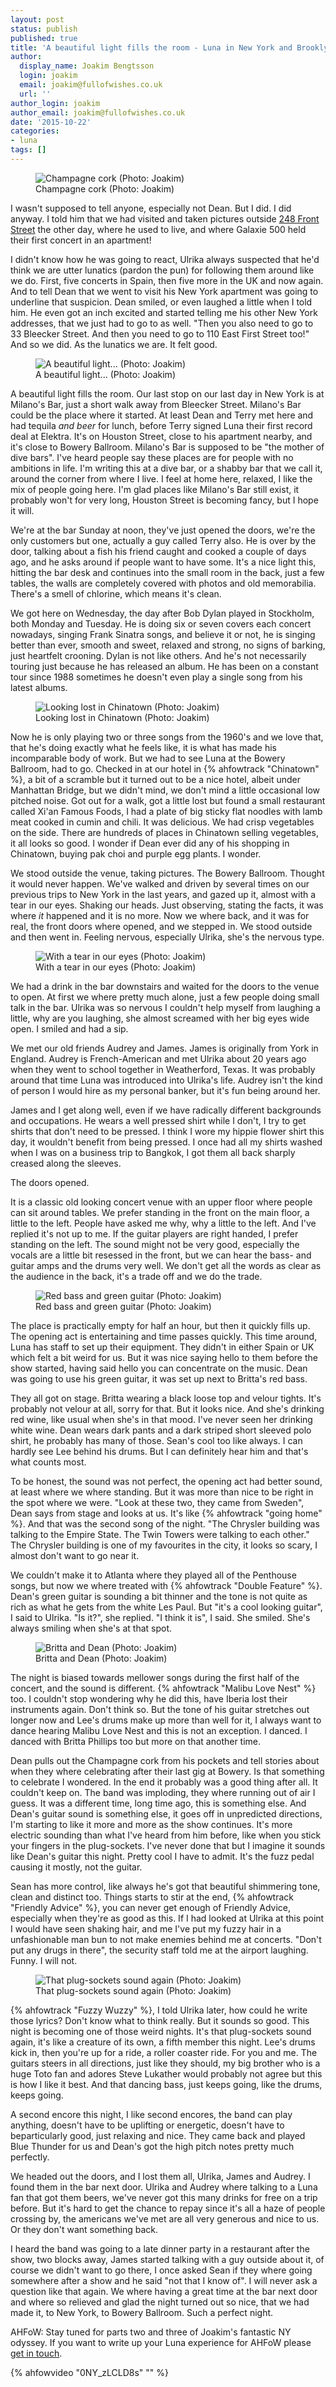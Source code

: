 ```yaml
---
layout: post
status: publish
published: true
title: 'A beautiful light fills the room - Luna in New York and Brooklyn, part one: Wednesday '
author:
  display_name: Joakim Bengtsson
  login: joakim
  email: joakim@fullofwishes.co.uk
  url: ''
author_login: joakim
author_email: joakim@fullofwishes.co.uk
date: '2015-10-22'
categories:
- luna
tags: []
---
```

<figure class="caption aligncenter"><img src="https://media.fullofwishes.co.uk/02-luna/show_assets/2015-10-07/2015-10-07-luna-nyc-joakim-05.jpg" alt="Champagne cork (Photo: Joakim)" /><figcaption class="caption-text">Champagne cork (Photo: Joakim)</figcaption></figure>
<p class="lead">I wasn't supposed to tell anyone, especially not Dean. But I did. I did anyway. I told him that we had visited and taken pictures outside <a href="/2007/08/28/on-the-20th-anniversary-of-galaxie-500/">248 Front Street</a> the other day, where he used to live, and where Galaxie 500 held their first concert in an apartment!</p>

<p>I didn't know how he was going to react, Ulrika always suspected that he'd think we are utter lunatics (pardon the pun) for following them around like we do. First, five concerts in Spain, then five more in the UK and now again. And to tell Dean that we went to visit his New York apartment was going to underline that suspicion. Dean smiled, or even laughed a little when I told him. He even got an inch excited and started telling me his other New York addresses, that we just had to go to as well. "Then you also need to go to 33 Bleecker Street. And then you need to go to 110 East First Street too!" And so we did. As the lunatics we are. It felt good.</p>

<figure class="caption aligncenter"><img src="https://media.fullofwishes.co.uk/02-luna/show_assets/2015-10-07/2015-10-07-luna-nyc-joakim-11.jpg" alt="A beautiful light... (Photo: Joakim)" /><figcaption class="caption-text">A beautiful light... (Photo: Joakim)</figcaption></figure>
<p>A beautiful light fills the room. Our last stop on our last day in New York is at Milano's Bar, just a short walk away from Bleecker Street. Milano's Bar could be the place where it started. At least Dean and Terry met here and had tequila <em>and beer</em> for lunch, before Terry signed Luna their first record deal at Elektra. It's on Houston Street, close to his apartment nearby, and it's close to Bowery Ballroom. Milano's Bar is supposed to be "the mother of dive bars". I've heard people say these places are for people with no ambitions in life. I'm writing this at a dive bar, or a shabby bar that we call it, around the corner from where I live. I feel at home here, relaxed, I like the mix of people going here. I'm glad places like Milano's Bar still exist, it probably won't for very long, Houston Street is becoming fancy, but I hope it will.</p>

<p>We're at the bar Sunday at noon, they've just opened the doors, we're the only customers but one, actually a guy called Terry also. He is over by the door, talking about a fish his friend caught and cooked a couple of days ago, and he asks around if people want to have some. It's a nice light this, hitting the bar desk and continues into the small room in the back, just a few tables, the walls are completely covered with photos and old memorabilia. There's a smell of chlorine, which means it's clean.</p>

<p>We got here on Wednesday, the day after Bob Dylan played in Stockholm, both Monday and Tuesday. He is doing six or seven covers each concert nowadays, singing Frank Sinatra songs, and believe it or not, he is singing better than ever, smooth and sweet, relaxed and strong, no signs of barking, just heartfelt crooning. Dylan is not like others. And he's not necessarily touring just because he has released an album. He has been on a constant tour since 1988 sometimes he doesn't even play a single song from his latest albums.</p>

<figure class="caption aligncenter"><img src="https://media.fullofwishes.co.uk/02-luna/show_assets/2015-10-07/2015-10-07-luna-nyc-joakim-01.jpg" alt="Looking lost in Chinatown (Photo: Joakim)" /><figcaption class="caption-text">Looking lost in Chinatown (Photo: Joakim)</figcaption></figure>
<p>Now he is only playing two or three songs from the 1960's and we love that, that he's doing exactly what he feels like, it is what has made his incomparable body of work. But we had to see Luna at the Bowery Ballroom, had to go. Checked in at our hotel in {% ahfowtrack "Chinatown" %}, a bit of a scramble but it turned out to be a nice hotel, albeit under Manhattan Bridge, but we didn't mind, we don't mind a little occasional low pitched noise. Got out for a walk, got a little lost but found a small restaurant called Xi'an Famous Foods, I had a plate of big sticky flat noodles with lamb meat cooked in cumin and chili. It was delicious. We had crisp vegetables on the side. There are hundreds of places in Chinatown selling vegetables, it all looks so good. I wonder if Dean ever did any of his shopping in Chinatown, buying pak choi and purple egg plants. I wonder.</p>

<p>We stood outside the venue, taking pictures. The Bowery Ballroom. Thought it would never happen. We've walked and driven by several times on our previous trips to New York in the last years, and gazed up it, almost with a tear in our eyes. Shaking our heads. Just observing, stating the facts, it was where <em>it</em> happened and it is no more. Now we where back, and it was for real, the front doors where opened, and we stepped in. We stood outside and then went in. Feeling nervous, especially Ulrika, she's the nervous type.</p>

<figure class="caption aligncenter"><img src="https://media.fullofwishes.co.uk/02-luna/show_assets/2015-10-07/2015-10-07-luna-nyc-joakim-10.jpg" alt="With a tear in our eyes (Photo: Joakim)" /><figcaption class="caption-text">With a tear in our eyes (Photo: Joakim)</figcaption></figure>
<p>We had a drink in the bar downstairs and waited for the doors to the venue to open. At first we where pretty much alone, just a few people doing small talk in the bar. Ulrika was so nervous I couldn't help myself from laughing a little, why are you laughing, she almost screamed with her big eyes wide open. I smiled and had a sip.</p>

<p>We met our old friends Audrey and James. James is originally from York in England. Audrey is French-American and met Ulrika about 20 years ago when they went to school together in Weatherford, Texas. It was probably around that time Luna was introduced into Ulrika's life. Audrey isn't the kind of person I would hire as my personal banker, but it's fun being around her.</p>

<p>James and I get along well, even if we have radically different backgrounds and occupations. He wears a well pressed shirt while I don't, I try to get shirts that don't need to be pressed. I think I wore my hippie flower shirt this day, it wouldn't benefit from being pressed. I once had all my shirts washed when I was on a business trip to Bangkok, I got them all back sharply creased along the sleeves.</p>

<p>The doors opened.</p>

<p>It is a classic old looking concert venue with an upper floor where people can sit around tables. We prefer standing in the front on the main floor, a little to the left. People have asked me why, why a little to the left. And I've replied it's not up to me. If the guitar players are right handed, I prefer standing on the left. The sound might not be very good, especially the vocals are a little bit resessed in the front, but we can hear the bass- and guitar amps and the drums very well. We don't get all the words as clear as the audience in the back, it's a trade off and we do the trade.</p>

<figure class="caption aligncenter"><img src="https://media.fullofwishes.co.uk/02-luna/show_assets/2015-10-07/2015-10-07-luna-nyc-joakim-02.jpg" alt="Red bass and green guitar (Photo: Joakim)" /><figcaption class="caption-text">Red bass and green guitar (Photo: Joakim)</figcaption></figure>
<p>The place is practically empty for half an hour, but then it quickly fills up. The opening act is entertaining and time passes quickly. This time around, Luna has staff to set up their equipment. They didn't in either Spain or UK which felt a bit weird for us. But it was nice saying hello to them before the show started, having said hello you can concentrate on the music. Dean was going to use his green guitar, it was set up next to Britta's red bass.</p>

<p>They all got on stage. Britta wearing a black loose top and velour tights. It's probably not velour at all, sorry for that. But it looks nice. And she's drinking red wine, like usual when she's in that mood. I've never seen her drinking white wine. Dean wears dark pants and a dark striped short sleeved polo shirt, he probably has many of those. Sean's cool too like always. I can hardly see Lee behind his drums. But I can definitely hear him and that's what counts most.</p>

<p>To be honest, the sound was not perfect, the opening act had better sound, at least where we where standing. But it was more than nice to be right in the spot where we were. "Look at these two, they came from Sweden", Dean says from stage and looks at us. It's like {% ahfowtrack "going home" %}. And that was the second song of the night. "The Chrysler building was talking to the Empire State. The Twin Towers were talking to each other." The Chrysler building is one of my favourites in the city, it looks so scary, I almost don't want to go near it.</p>

<p>We couldn't make it to Atlanta where they played all of the Penthouse songs, but now we where treated with {% ahfowtrack "Double Feature" %}. Dean's green guitar is sounding a bit thinner and the tone is not quite as rich as what he gets from the white Les Paul. But "it's a cool looking guitar", I said to Ulrika. "Is it?", she replied. "I think it is", I said. She smiled. She's always smiling when she's at that spot.</p>

<figure class="caption aligncenter"><img src="https://media.fullofwishes.co.uk/02-luna/show_assets/2015-10-07/2015-10-07-luna-nyc-joakim-04.jpg" alt="Britta and Dean (Photo: Joakim)" /><figcaption class="caption-text">Britta and Dean (Photo: Joakim)</figcaption></figure>
<p>The night is biased towards mellower songs during the first half of the concert, and the sound is different. {% ahfowtrack "Malibu Love Nest" %} too. I couldn't stop wondering why he did this, have Iberia lost their instruments again. Don't think so. But the tone of his guitar stretches out longer now and Lee's drums make up more than well for it, I always want to dance hearing Malibu Love Nest and this is not an exception. I danced. I danced with Britta Phillips too but more on that another time.</p>

<p>Dean pulls out the Champagne cork from his pockets and tell stories about when they where celebrating after their last gig at Bowery. Is that something to celebrate I wondered. In the end it probably was a good thing after all. It couldn't keep on. The band was imploding, they where running out of air I guess. It was a different time, long time ago, this is something else. And Dean's guitar sound is something else, it goes off in unpredicted directions, I'm starting to like it more and more as the show continues. It's more electric sounding than what I've heard from him before, like when you stick your fingers in the plug-sockets. I've never done that but I imagine it sounds like Dean's guitar this night. Pretty cool I have to admit. It's the fuzz pedal causing it mostly, not the guitar.</p>

<p>Sean has more control, like always he's got that beautiful shimmering tone, clean and distinct too. Things starts to stir at the end, {% ahfowtrack "Friendly Advice" %}, you can never get enough of Friendly Advice, especially when they're as good as this. If I had looked at Ulrika at this point I would have seen shaking hair, and me I've put my fuzzy hair in a unfashionable man bun to not make enemies behind me at concerts. "Don't put any drugs in there", the security staff told me at the airport laughing. Funny. I will not.</p>

<figure class="caption aligncenter"><img src="https://media.fullofwishes.co.uk/02-luna/show_assets/2015-10-07/2015-10-07-luna-nyc-joakim-08.jpg" alt="That plug-sockets sound again (Photo: Joakim)" /><figcaption class="caption-text">That plug-sockets sound again (Photo: Joakim)</figcaption></figure>
<p>{% ahfowtrack "Fuzzy Wuzzy" %}, I told Ulrika later, how could he write those lyrics? Don't know what to think really. But it sounds so good. This night is becoming one of those weird nights. It's that plug-sockets sound again, it's like a creature of its own, a fifth member this night. Lee's drums kick in, then you're up for a ride, a roller coaster ride. For you and me. The guitars steers in all directions, just like they should, my big brother who is a huge Toto fan and adores Steve Lukather would probably not agree but this is how I like it best. And that dancing bass, just keeps going, like the drums, keeps going.</p>

<p>A second encore this night, I like second encores, the band can play anything, doesn't have to be uplifting or energetic, doesn't have to beparticularly good, just relaxing and nice. They came back and played Blue Thunder for us and Dean's got the high pitch notes pretty much perfectly.</p>

<p>We headed out the doors, and I lost them all, Ulrika, James and Audrey. I found them in the bar next door. Ulrika and Audrey where talking to a Luna fan that got them beers, we've never got this many drinks for free on a trip before. But it's hard to get the chance to repay since it's all a haze of people crossing by, the americans we've met are all very generous and nice to us. Or they don't want something back.</p>

<p>I heard the band was going to a late dinner party in a restaurant after the show, two blocks away, James started talking with a guy outside about it, of course we didn't want to go there, I once asked Sean if they where going somewhere after a show and he said "not that I know of". I will never ask a question like that again. We where having a great time at the bar next door and where so relieved and glad the night turned out so nice, that we had made it, to New York, to Bowery Ballroom. Such a perfect night.</p>

<p class="text-muted">AHFoW: Stay tuned for parts two and three of Joakim's fantastic NY odyssey. If you want to write up your Luna experience for AHFoW please <a href="/about/?_ga=1.51643689.146996332.1441833486">get in touch</a>.</p>


{% ahfowvideo "0NY_zLCLD8s" "" %}

